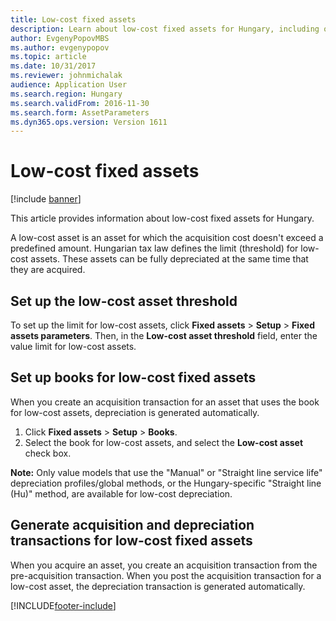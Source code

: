 ```yaml
---
title: Low-cost fixed assets
description: Learn about low-cost fixed assets for Hungary, including overviews on setting up low-cost asset thresholds and books for low-cost fixed assets.
author: EvgenyPopovMBS
ms.author: evgenypopov
ms.topic: article
ms.date: 10/31/2017
ms.reviewer: johnmichalak
audience: Application User
ms.search.region: Hungary
ms.search.validFrom: 2016-11-30
ms.search.form: AssetParameters
ms.dyn365.ops.version: Version 1611
---
```


# Low-cost fixed assets

[!include [banner](../../includes/banner.md)]

This article provides information about low-cost fixed assets for Hungary.

A low-cost asset is an asset for which the acquisition cost doesn't exceed a predefined amount. Hungarian tax law defines the limit (threshold) for low-cost assets. These assets can be fully depreciated at the same time that they are acquired.

## Set up the low-cost asset threshold

To set up the limit for low-cost assets, click **Fixed assets** &gt; **Setup** &gt; **Fixed assets parameters**. Then, in the **Low-cost asset threshold** field, enter the value limit for low-cost assets.

## Set up books for low-cost fixed assets

When you create an acquisition transaction for an asset that uses the book for low-cost assets, depreciation is generated automatically.

1.  Click **Fixed assets** &gt; **Setup** &gt; **Books**.
2.  Select the book for low-cost assets, and select the **Low-cost asset** check box.

**Note:** Only value models that use the "Manual" or "Straight line service life" depreciation profiles/global methods, or the Hungary-specific "Straight line (Hu)" method, are available for low-cost depreciation.

## Generate acquisition and depreciation transactions for low-cost fixed assets

When you acquire an asset, you create an acquisition transaction from the pre-acquisition transaction. When you post the acquisition transaction for a low-cost asset, the depreciation transaction is generated automatically.





[!INCLUDE[footer-include](../../../includes/footer-banner.md)]